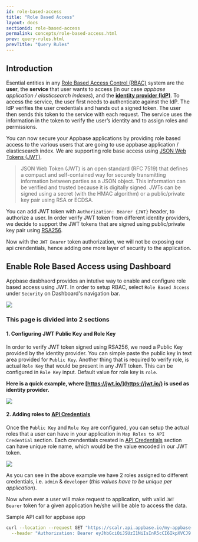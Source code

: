 ```yaml
---
id: role-based-access
title: "Role Based Access"
layout: docs
sectionid: role-based-access
permalink: concepts/role-based-access.html
prev: query-rules.html
prevTitle: "Query Rules"
---
```


## Introduction

Esential entities in any [Role Based Access Control (RBAC)](https://en.wikipedia.org/wiki/Role-based_access_control) system are the **user**, the **service** that user wants to access (in our case *appbase application / elasticsearch indexes*), and the **[identity provider (IdP)](https://en.wikipedia.org/wiki/Identity_provider)**. To access the service, the user first needs to authenticate against the IdP. The IdP verifies the user credentials and hands out a signed token. The user then sends this token to the service with each request. The service uses the information in the token to verify the user’s identity and to assign roles and permissions.

You can now secure your Appbase applications by providing role based access to the various users that are going to use appbase application / elasticsearch index. We are supporting role base access using [JSON Web Tokens (JWT)](https://jwt.io/introduction/).
> JSON Web Token (JWT) is an open standard (RFC 7519) that defines a compact and self-contained way for securely transmitting information between parties as a JSON object. This information can be verified and trusted because it is digitally signed. JWTs can be signed using a secret (with the HMAC algorithm) or a public/private key pair using RSA or ECDSA.

You can add JWT token with `Authorization: Bearer {JWT}` header, to authorize a user. In order verify JWT token from different identity providers, we decide to support the JWT tokens that are signed using public/private key pair using [RSA256](https://en.wikipedia.org/wiki/RSA_(cryptosystem)).

Now with the `JWT Bearer` token authorization, we will not be exposing our api crendentials, hence adding one more layer of security to the application.

## Enable Role Based Access using Dashboard

Appbase dasbhaord provides an intutive way to enable and configure role based access using JWT. In order to setup RBAC, select `Role Based Access` under `Security` on Dashboard's navigation bar.

![](https://www.dropbox.com/s/v7uwupxmh757yvl/Screenshot%202019-06-19%2017.19.46.png?dl=1)

### This page is divided into 2 sections

#### 1. Configuring JWT Public Key and Role Key
In order to verify JWT token signed using RSA256, we need a Public Key provided by the identity provider. You can simple paste the public key in text area provided for `Public Key`. Another thing that is required to verify role, is actual `Role Key` that would be present in any JWT token. This can be configured in `Role Key` input. Default value for role key is `role`.

**Here is a quick example, where [https://jwt.io/](https://jwt.io/) is used as identity provider.**

![](https://www.dropbox.com/s/n1vqfle2t3vrma8/Screenshot%202019-06-19%2017.56.04.png?dl=1)

#### 2. Adding roles to [API Credentials](/concepts/api-credentials.html)
Once the `Public Key` and `Role Key` are configured, you can setup the actual roles that a user can have in your application in `Map Roles to API Credential` section. Each crendentials created in [API Credentials](/concepts/api-credentials.html) section can have unique role name, which would be the value encoded in our JWT token.

![](https://www.dropbox.com/s/oxxtdl8koww9mro/Screenshot%202019-06-19%2018.25.59.png?dl=1)

As you can see in the above example we have 2 roles assigned to different credentials, i.e. `admin` & `developer` (*this values have to be unique per application*).

Now when ever a user will make request to application, with valid `JWT Bearer` token for a given application he/she will be able to access the data.

Sample API call for appbase app

```bash
curl --location --request GET "https://scalr.api.appbase.io/my-appbase-app" \
  --header "Authorization: Bearer eyJhbGciOiJSUzI1NiIsInR5cCI6IkpXVCJ9.eyJ1c2VybmFtZSI6Impob24iLCJyb2xlIjoiYWRtaW4ifQ.GEbnh5dfbdRXdlkGi5aLFnM7xYuYViPSf0ZnLGaX0ikfo3fT8Rtx7rbpKvR6_eftmB3q0Q_x3n9-JsgbEY1E47p2H_qhMhP5Jd8uB__Dlm1LW5W6qiDsNelVsZLAcqq-CgnGxkgWvWRFfpNEoyZhzLa3TudoPjZWW7m4WOaewpyZwlyGH7oztjbLVwRVCNC5ziA61aZJHVR-C4MhaMxZ-hf1uE022BD9q6aH-mWuVjbMACMOQuqTgIxo5tmphRh_kbuKZEUslUYtB1cEPzgQNU2eRq5BjDI4EoxdTKkLhgYSgMWNnUcZowq8sd4-kKjEB7wrUa6xYIjY04xVO4NvYw"
```